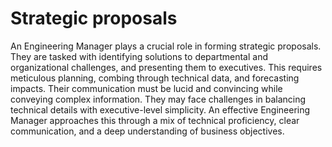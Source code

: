 # Strategic proposals

An Engineering Manager plays a crucial role in forming strategic proposals. They are tasked with identifying solutions to departmental and organizational challenges, and presenting them to executives. This requires meticulous planning, combing through technical data, and forecasting impacts. Their communication must be lucid and convincing while conveying complex information. They may face challenges in balancing technical details with executive-level simplicity. An effective Engineering Manager approaches this through a mix of technical proficiency, clear communication, and a deep understanding of business objectives.
